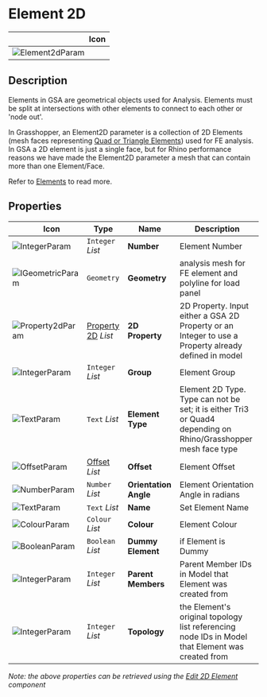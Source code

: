 # Element 2D
<!--- This file has been auto-generated, do not change it manually! Edit the generator here: https://github.com/arup-group/GSA-Grasshopper/tree/main/DocsGeneration --->

|<img width="150"/> Icon |
| ----------- |
|![Element2dParam](./images/Element2dParam.png) |

## Description

Elements in GSA are geometrical objects used for Analysis. Elements must be split at intersections with other elements to connect to each other or 'node out'. 

In Grasshopper, an Element2D parameter is a collection of 2D Elements (mesh faces representing [Quad or Triangle Elements](/references/element-types.md#quad-and-triangle-elements)) used for FE analysis. In GSA a 2D element is just a single face, but for Rhino performance reasons we have made the Element2D parameter a mesh that can contain more than one Element/Face.

Refer to [Elements](/references/hidr-data-element.md) to read more.

## Properties

|<img width="20"/> Icon |<img width="200"/> Type |<img width="200"/> Name |<img width="1000"/> Description |
| ----------- | ----------- | ----------- | ----------- |
|![IntegerParam](./images/IntegerParam.png) |`Integer` _List_ |**Number** |Element Number |
|![IGeometricParam](./images/IGeometricParam.png) |`Geometry` |**Geometry** |analysis mesh for FE element and polyline for load panel |
|![Property2dParam](./images/Property2dParam.png) |[Property 2D](gsagh-property-2d-parameter.md) _List_ |**2D Property** |2D Property. Input either a GSA 2D Property or an Integer to use a Property already defined in model |
|![IntegerParam](./images/IntegerParam.png) |`Integer` _List_ |**Group** |Element Group |
|![TextParam](./images/TextParam.png) |`Text` _List_ |**Element Type** |Element 2D Type.<br />Type can not be set; it is either Tri3 or Quad4<br />depending on Rhino/Grasshopper mesh face type |
|![OffsetParam](./images/OffsetParam.png) |[Offset](gsagh-offset-parameter.md) _List_ |**Offset** |Element Offset |
|![NumberParam](./images/NumberParam.png) |`Number` _List_ |**Orientation Angle** |Element Orientation Angle in radians |
|![TextParam](./images/TextParam.png) |`Text` _List_ |**Name** |Set Element Name |
|![ColourParam](./images/ColourParam.png) |`Colour` _List_ |**Colour** |Element Colour |
|![BooleanParam](./images/BooleanParam.png) |`Boolean` _List_ |**Dummy Element** |if Element is Dummy |
|![IntegerParam](./images/IntegerParam.png) |`Integer` _List_ |**Parent Members** |Parent Member IDs in Model that Element was created from |
|![IntegerParam](./images/IntegerParam.png) |`Integer` _List_ |**Topology** |the Element's original topology list referencing node IDs in Model that Element was created from |

_Note: the above properties can be retrieved using the [Edit 2D Element](gsagh-edit-2d-element-component.md) component_
